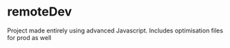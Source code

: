 # remoteDev
Project made entirely using advanced Javascript. Includes optimisation files for prod as well
